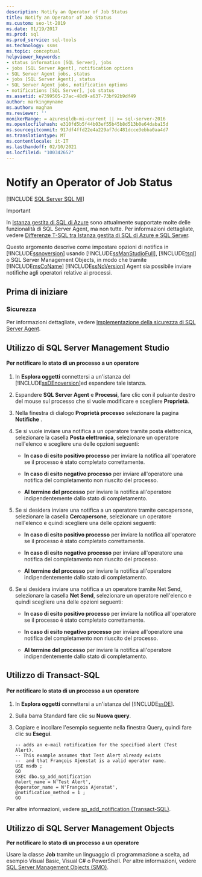 ```yaml
---
description: Notify an Operator of Job Status
title: Notify an Operator of Job Status
ms.custom: seo-lt-2019
ms.date: 01/19/2017
ms.prod: sql
ms.prod_service: sql-tools
ms.technology: ssms
ms.topic: conceptual
helpviewer_keywords:
- status information [SQL Server], jobs
- jobs [SQL Server Agent], notification options
- SQL Server Agent jobs, status
- jobs [SQL Server Agent], status
- SQL Server Agent jobs, notification options
- notifications [SQL Server], job status
ms.assetid: e7399505-27ac-48d9-a637-73bf92b9df49
author: markingmyname
ms.author: maghan
ms.reviewer: ''
monikerRange: = azuresqldb-mi-current || >= sql-server-2016
ms.openlocfilehash: e310fd5b5f44b03ef55b45b8d513b0e64daba15d
ms.sourcegitcommit: 917df4ffd22e4a229af7dc481dcce3ebba0aa4d7
ms.translationtype: MT
ms.contentlocale: it-IT
ms.lasthandoff: 02/10/2021
ms.locfileid: "100342652"
---
```

# <a name="notify-an-operator-of-job-status"></a>Notify an Operator of Job Status
[!INCLUDE [SQL Server SQL MI](../../includes/applies-to-version/sql-asdbmi.md)]

> [!IMPORTANT]  
> In [Istanza gestita di SQL di Azure](/azure/sql-database/sql-database-managed-instance) sono attualmente supportate molte delle funzionalità di SQL Server Agent, ma non tutte. Per informazioni dettagliate, vedere [Differenze T-SQL tra Istanza gestita di SQL di Azure e SQL Server](/azure/sql-database/sql-database-managed-instance-transact-sql-information#sql-server-agent).

Questo argomento descrive come impostare opzioni di notifica in [!INCLUDE[ssnoversion](../../includes/ssnoversion-md.md)] usando [!INCLUDE[ssManStudioFull](../../includes/ssmanstudiofull-md.md)], [!INCLUDE[tsql](../../includes/tsql-md.md)] o SQL Server Management Objects, in modo che tramite [!INCLUDE[msCoName](../../includes/msconame_md.md)] [!INCLUDE[ssNoVersion](../../includes/ssnoversion-md.md)] Agent sia possibile inviare notifiche agli operatori relative ai processi.  
  
## <a name="before-you-begin"></a><a name="BeforeYouBegin"></a>Prima di iniziare  
  
### <a name="security"></a><a name="Security"></a>Sicurezza  
Per informazioni dettagliate, vedere [Implementazione della sicurezza di SQL Server Agent](../../ssms/agent/implement-sql-server-agent-security.md).  
  
## <a name="using-sql-server-management-studio"></a><a name="SSMS"></a>Utilizzo di SQL Server Management Studio  
  
#### <a name="to-notify-an-operator-of-job-status"></a>Per notificare lo stato di un processo a un operatore  
  
1.  In **Esplora oggetti** connettersi a un'istanza del [!INCLUDE[ssDEnoversion](../../includes/ssdenoversion_md.md)]ed espandere tale istanza.  
  
2.  Espandere **SQL Server Agent** e **Processi**, fare clic con il pulsante destro del mouse sul processo che si vuole modificare e scegliere **Proprietà**.  
  
3.  Nella finestra di dialogo **Proprietà processo** selezionare la pagina **Notifiche** .  
  
4.  Se si vuole inviare una notifica a un operatore tramite posta elettronica, selezionare la casella **Posta elettronica**, selezionare un operatore nell'elenco e scegliere una delle opzioni seguenti:  
  
    -   **In caso di esito positivo processo** per inviare la notifica all'operatore se il processo è stato completato correttamente.  
  
    -   **In caso di esito negativo processo** per inviare all'operatore una notifica del completamento non riuscito del processo.  
  
    -   **Al termine del processo** per inviare la notifica all'operatore indipendentemente dallo stato di completamento.  
  
5.  Se si desidera inviare una notifica a un operatore tramite cercapersone, selezionare la casella **Cercapersone**, selezionare un operatore nell'elenco e quindi scegliere una delle opzioni seguenti:  
  
    -   **In caso di esito positivo processo** per inviare la notifica all'operatore se il processo è stato completato correttamente.  
  
    -   **In caso di esito negativo processo** per inviare all'operatore una notifica del completamento non riuscito del processo.  
  
    -   **Al termine del processo** per inviare la notifica all'operatore indipendentemente dallo stato di completamento.  
  
6.  Se si desidera inviare una notifica a un operatore tramite Net Send, selezionare la casella **Net Send**, selezionare un operatore nell'elenco e quindi scegliere una delle opzioni seguenti:  
  
    -   **In caso di esito positivo processo** per inviare la notifica all'operatore se il processo è stato completato correttamente.  
  
    -   **In caso di esito negativo processo** per inviare all'operatore una notifica del completamento non riuscito del processo.  
  
    -   **Al termine del processo** per inviare la notifica all'operatore indipendentemente dallo stato di completamento.  
  
## <a name="using-transact-sql"></a><a name="TSQL"></a>Utilizzo di Transact-SQL  
  
#### <a name="to-notify-an-operator-of-job-status"></a>Per notificare lo stato di un processo a un operatore  
  
1.  In **Esplora oggetti** connettersi a un'istanza del [!INCLUDE[ssDE](../../includes/ssde_md.md)].  
  
2.  Sulla barra Standard fare clic su **Nuova query**.  
  
3.  Copiare e incollare l'esempio seguente nella finestra Query, quindi fare clic su **Esegui**.  
  
    ```  
    -- adds an e-mail notification for the specified alert (Test Alert).  
    -- This example assumes that Test Alert already exists
    --  and that François Ajenstat is a valid operator name.  
    USE msdb ;  
    GO  
    EXEC dbo.sp_add_notification   
    @alert_name = N'Test Alert',   
    @operator_name = N'François Ajenstat',   
    @notification_method = 1 ;  
    GO  
    ```  
  
Per altre informazioni, vedere [sp_add_notification (Transact-SQL)](../../relational-databases/system-stored-procedures/sp-add-notification-transact-sql.md).  
  
## <a name="using-sql-server-management-objects"></a><a name="SMO"></a>Utilizzo di SQL Server Management Objects  
**Per notificare lo stato di un processo a un operatore**  
  
Usare la classe **Job** tramite un linguaggio di programmazione a scelta, ad esempio Visual Basic, Visual C# o PowerShell. Per altre informazioni, vedere [SQL Server Management Objects (SMO)](../../relational-databases/server-management-objects-smo/sql-server-management-objects-smo-programming-guide.md).  
